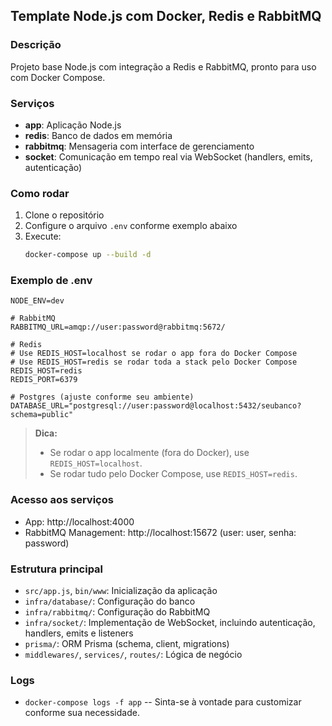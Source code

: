 ## Template Node.js com Docker, Redis e RabbitMQ

### Descrição
Projeto base Node.js com integração a Redis e RabbitMQ, pronto para uso com Docker Compose.

### Serviços
- **app**: Aplicação Node.js
- **redis**: Banco de dados em memória
- **rabbitmq**: Mensageria com interface de gerenciamento
- **socket**: Comunicação em tempo real via WebSocket (handlers, emits, autenticação)

### Como rodar
1. Clone o repositório
2. Configure o arquivo `.env` conforme exemplo abaixo
3. Execute:
   ```sh
   docker-compose up --build -d
   ```

### Exemplo de .env
```env
NODE_ENV=dev

# RabbitMQ
RABBITMQ_URL=amqp://user:password@rabbitmq:5672/  

# Redis
# Use REDIS_HOST=localhost se rodar o app fora do Docker Compose
# Use REDIS_HOST=redis se rodar toda a stack pelo Docker Compose
REDIS_HOST=redis
REDIS_PORT=6379

# Postgres (ajuste conforme seu ambiente)
DATABASE_URL="postgresql://user:password@localhost:5432/seubanco?schema=public"
```

> **Dica:**
> - Se rodar o app localmente (fora do Docker), use `REDIS_HOST=localhost`.
> - Se rodar tudo pelo Docker Compose, use `REDIS_HOST=redis`.

### Acesso aos serviços
- App: http://localhost:4000
- RabbitMQ Management: http://localhost:15672 (user: user, senha: password)


### Estrutura principal
- `src/app.js`, `bin/www`: Inicialização da aplicação
- `infra/database/`: Configuração do banco
- `infra/rabbitmq/`: Configuração do RabbitMQ
- `infra/socket/`: Implementação de WebSocket, incluindo autenticação, handlers, emits e listeners
- `prisma/`: ORM Prisma (schema, client, migrations)
- `middlewares/`, `services/`, `routes/`: Lógica de negócio


### Logs
- `docker-compose logs -f app` 
--
Sinta-se à vontade para customizar conforme sua necessidade.
